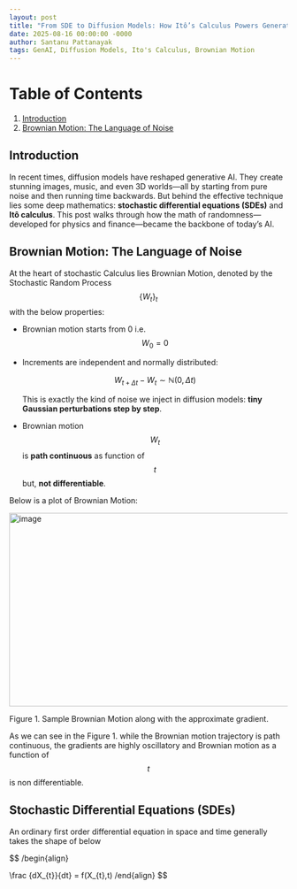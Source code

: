 ```yaml
---
layout: post
title: "From SDE to Diffusion Models: How Itô’s Calculus Powers Generative AI"
date: 2025-08-16 00:00:00 -0000
author: Santanu Pattanayak
tags: GenAI, Diffusion Models, Ito's Calculus, Brownian Motion   
---
```


# Table of Contents
1. [Introduction](#introduction)
2. [Brownian Motion: The Language of Noise](#brownian-motion-the-language-of-noise)



## Introduction 

In recent times, diffusion models have reshaped generative AI. They create stunning images, music, and even 3D worlds—all by starting from pure noise and then running time backwards. But behind the effective technique lies some deep mathematics: **stochastic differential equations (SDEs)** and **Itô calculus**.
This post walks through how the math of randomness—developed for physics and finance—became the backbone of today’s AI.


## Brownian Motion: The Language of Noise

At the heart of stochastic Calculus lies Brownian Motion, denoted by the Stochastic Random Process $$\{W_t\}_{t}$$ with the below properties:  
- Brownian motion starts from 0 i.e. $$W_{0} = 0$$
- Increments are independent and normally distributed:  


  $$W_{t+\Delta t} - W_{t} \sim \mathbb{N}(0,\Delta t)$$  


  This is exactly the kind of noise we inject in diffusion models: **tiny Gaussian perturbations step by step**.
- Brownian motion $$W_t$$ is **path continuous** as function of $$t$$ but, **not differentiable**.

Below is a plot of Brownian Motion:

<img width="900" height="350" alt="image" src="https://github.com/user-attachments/assets/433accb4-14f1-4d2a-b44d-4e5f4b43cf30" />

Figure 1. Sample Brownian Motion along with the approximate gradient.

As we can see in the Figure 1. while the Brownian motion trajectory is path continuous, the gradients are highly oscillatory and Brownian motion as a function of $$t$$ is non differentiable. 


## Stochastic Differential Equations (SDEs)

An ordinary first order differential equation in space and time generally takes the shape of below 

$$
/begin{align}

\frac {dX_{t}}{dt} = f(X_{t},t) 
/end{align}
$$


